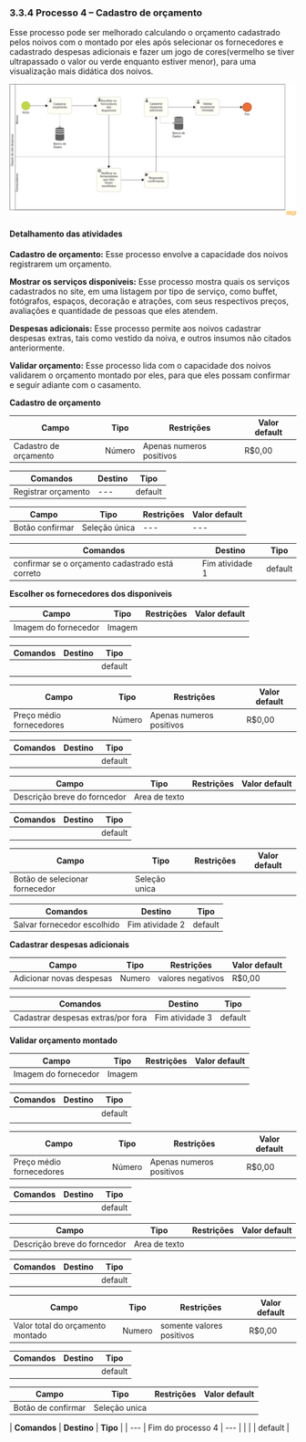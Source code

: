 ### 3.3.4 Processo 4 – Cadastro de orçamento
Esse processo pode ser melhorado calculando o orçamento cadastrado pelos noivos com o montado por eles após selecionar os fornecedores e cadastrado despesas adicionais e fazer um jogo de cores(vermelho se tiver ultrapassado o valor ou verde enquanto estiver menor), para uma visualização mais didática dos noivos.


![Exemplo de um Modelo BPMN do PROCESSO 4](images/Despesas.png "Modelo BPMN do Processo 4.")


#### Detalhamento das atividades

**Cadastro de orçamento:** Esse processo envolve a capacidade dos noivos registrarem um orçamento.

**Mostrar os serviços disponíveis:** Esse processo mostra quais os serviços cadastrados no site, em uma listagem por tipo de serviço, como buffet, fotógrafos, espaços, decoração e atrações, com seus respectivos preços, avaliações e quantidade de pessoas que eles atendem.

**Despesas adicionais:** Esse processo permite aos noivos cadastrar despesas extras, tais como vestido da noiva, e outros insumos não citados anteriormente.

**Validar orçamento:** Esse processo lida com o capacidade dos noivos validarem o orçamento montado por eles, para que eles possam confirmar e seguir adiante com o casamento.

**Cadastro de orçamento**

| **Campo**       | **Tipo**         | **Restrições** | **Valor default** |
| ---             | ---              | ---            | ---               |
| Cadastro de orçamento| Número  |     Apenas numeros positivos       |        R$0,00           |

| **Comandos**         |  **Destino**                   | **Tipo** |
| ---                  | ---                            | ---               |
| Registrar orçamento |          ---      |  default |

| **Campo**       | **Tipo**         | **Restrições** | **Valor default** |
| ---             | ---              | ---            | ---               |
| Botão confirmar | Seleção única  |    ---   |      ---     |

| **Comandos**         |  **Destino**                   | **Tipo** |
| ---                  | ---                            | ---               |
| confirmar se o orçamento cadastrado está correto | Fim atividade 1                 |  default |

**Escolher os fornecedores dos disponiveis**

| **Campo**       | **Tipo**         | **Restrições** | **Valor default** |
| ---             | ---              | ---            | ---               |
| Imagem do fornecedor | Imagem  |               |                   |
|                 |                  |                |                   |

| **Comandos**         |  **Destino**                   | **Tipo**          |
| ---                  | ---                            | ---               |
|  |  | default |
|                      |                                |                   |

| **Campo**       | **Tipo**         | **Restrições** | **Valor default** |
| ---             | ---              | ---            | ---               |
| Preço médio fornecedores| Número  |     Apenas numeros positivos       |        R$0,00           |

| **Comandos**         |  **Destino**                   | **Tipo** |
| ---                  | ---                            | ---               |
| |                 |  default |

| **Campo**       | **Tipo**         | **Restrições** | **Valor default** |
| ---             | ---              | ---            | ---               |
| Descrição breve do forncedor| Area de texto  |    |    |

| **Comandos**         |  **Destino**                   | **Tipo** |
| ---                  | ---                            | ---               |
|  |    |  default |

| **Campo**       | **Tipo**         | **Restrições** | **Valor default** |
| ---             | ---              | ---            | ---               |
| Botão de selecionar fornecedor| Seleção unica  |       |         |

| **Comandos**         |  **Destino**                   | **Tipo** |
| ---                  | ---                            | ---               |
| Salvar fornecedor escolhido | Fim atividade 2                 |  default |



**Cadastrar despesas adicionais**

| **Campo**       | **Tipo**         | **Restrições** | **Valor default** |
| ---             | ---              | ---            | ---               |
| Adicionar novas despesas | Numero  |      valores negativos         |       R$0,00            |
|                 |                  |                |                   |

| **Comandos**         |  **Destino**                   | **Tipo**          |
| ---                  | ---                            | ---               |
| Cadastrar despesas extras/por fora | Fim atividade 3  | default |
|                      |                                |                   |

**Validar orçamento montado**

| **Campo**       | **Tipo**         | **Restrições** | **Valor default** |
| ---             | ---              | ---            | ---               |
| Imagem do fornecedor | Imagem  |               |                   |
|                 |                  |                |                   |

| **Comandos**         |  **Destino**                   | **Tipo**          |
| ---                  | ---                            | ---               |
|  |  | default |
|                      |                                |                   |

| **Campo**       | **Tipo**         | **Restrições** | **Valor default** |
| ---             | ---              | ---            | ---               |
| Preço médio fornecedores| Número  |     Apenas numeros positivos       |        R$0,00           |

| **Comandos**         |  **Destino**                   | **Tipo** |
| ---                  | ---                            | ---               |
| |                 |  default |

| **Campo**       | **Tipo**         | **Restrições** | **Valor default** |
| ---             | ---              | ---            | ---               |
| Descrição breve do forncedor| Area de texto  |    |    |

| **Comandos**         |  **Destino**                   | **Tipo** |
| ---                  | ---                            | ---               |
|  |    |  default |

| **Campo**       | **Tipo**         | **Restrições** | **Valor default** |
| ---             | ---              | ---            | ---               |
| Valor total do orçamento montado| Numero  |  somente valores positivos  |  R$0,00   |

| **Comandos**         |  **Destino**                   | **Tipo** |
| ---                  | ---                            | ---               |
|  |    |  default |

| **Campo**       | **Tipo**         | **Restrições** | **Valor default** |
| ---             | ---              | ---            | ---               |
| Botão de confirmar| Seleção unica  |    |    |

| **Comandos**         |  **Destino**                   | **Tipo** |
| ---                  | Fim do processo 4                           | ---               |
|  |    |  default |

